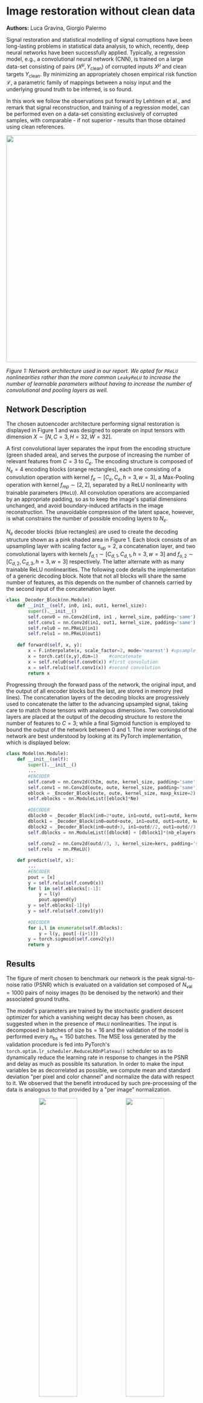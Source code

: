 # Image restoration without clean data

**Authors:** Luca Gravina, Giorgio Palermo

Signal restoration and statistical modelling of signal corruptions have been long-lasting problems in statistical data analysis, to which, recently, deep neural networks have been successfully applied. Typically, a regression model, e.g., a convolutional neural network (CNN), is trained on a large data-set consisting of pairs $(X^\mu, Y_{\mathrm{clean}})$ of corrupted inputs $X^\mu$ and clean targets $Y_{\mathrm{clean}}$. By minimizing an appropriately chosen empirical risk function $\mathcal{L}$, a parametric family of mappings between a noisy input and the underlying ground truth to be inferred, is so found.

In this work we follow the observations put forward by Lehtinen et al., and remark that signal reconstruction, and training of a regression model, can be performed even on a data-set consisting exclusively of corrupted samples, with comparable - if not superior - results than those obtained using clean references.

<p align="center">
    <img src="./docs/Figures/fig_net_structure.png" width="600">
</p>

*Figure 1: Network architecture used in our report. We opted for `PReLU` nonlinearities rather than the more common `LeakyReLU` to increase the number of learnable parameters without having to increase the number of convolutional and pooling layers as well.*

## Network Description

The chosen autoencoder architecture performing signal restoration is displayed in Figure 1 and was designed to operate on input tensors with dimension $X \sim [N, C=3, H=32, W=32]$.

A first convolutional layer separates the input from the encoding structure (green shaded area), and serves the purpose of increasing the number of relevant features from $C=3$ to $C_e$. The encoding structure is composed of $N_e=4$ encoding blocks (orange rectangles), each one consisting of a convolution operation with kernel $f_e\sim[C_e, C_e, h=3, w=3]$, a Max-Pooling operation with kernel $f_{mp}\sim[2,2]$, separated by a ReLU nonlinearity with trainable parameters (`PReLU`). All convolution operations are accompanied by an appropriate padding, so as to keep the image's spatial dimensions unchanged, and avoid boundary-induced artifacts in the image reconstruction. The unavoidable compression of the latent space, however, is what constrains the number of possible encoding layers to $N_e$.

$N_e$ decoder blocks (blue rectangles) are used to create the decoding structure shown as a pink shaded area in Figure 1. Each block consists of an upsampling layer with scaling factor $s_{\mathrm{up}}=2$, a concatenation layer, and two convolutional layers with kernels $f_{d,1} \sim [C_{d,1}, C_{d,1}, h=3, w=3]$ and $f_{o,2} \sim [C_{d,2}, C_{d,3}, h=3, w=3]$ respectively. The latter alternate with as many trainable ReLU nonlinearities. The following code details the implementation of a generic decoding block. Note that not all blocks will share the same number of features, as this depends on the number of channels carried by the second input of the concatenation layer.

```python
class _Decoder_Block(nn.Module):
    def __init__(self, in0, in1, out1, kernel_size):
        super().__init__()
        self.conv0 = nn.Conv2d(in0, in1 , kernel_size, padding='same')
        self.conv1 = nn.Conv2d(in1, out1, kernel_size, padding='same')
        self.relu0 = nn.PReLU(in1)
        self.relu1 = nn.PReLU(out1)
        
    def forward(self, x, y):
        x = F.interpolate(x, scale_factor=2, mode='nearest') #upsample
        x = torch.cat((x,y),dim=1)    #concatenate
        x = self.relu0(self.conv0(x)) #first convolution 
        x = self.relu1(self.conv1(x)) #second convolution
        return x
```

Progressing through the forward pass of the network, the original input, and the output of all encoder blocks but the last, are stored in memory (red lines). The concatenation layers of the decoding blocks are progressively used to concatenate the latter to the advancing upsampled signal, taking care to match those tensors with analogous dimensions. Two convolutional layers are placed at the output of the decoding structure to restore the number of features to $C=3$; while a final Sigmoid function is employed to bound the output of the network between 0 and 1. The inner workings of the network are best understood by looking at its PyTorch implementation, which is displayed below:

```python
class Model(nn.Module):
    def __init__(self):
        super().__init__()
        ...
        #ENCODER
        self.conv0 = nn.Conv2d(ChIm, oute, kernel_size, padding='same')
        self.conv1 = nn.Conv2d(oute, oute, kernel_size, padding='same')
        eblock = _Encoder_Block(oute, oute, kernel_size, maxp_ksize=2)
        self.eblocks = nn.ModuleList([eblock]*Ne)
        
        #DECODER
        dblock0 = _Decoder_Block(in0=2*oute, in1=outd, out1=outd, kernel_size)
        dblock1 = _Decoder_Block(in0=outd+oute, in1=outd, out1=outd, kernel_size)
        dblock2 = _Decoder_Block(in0=outd+3, in1=outd//2, out1=outd//3, kernel_size)
        self.dblocks = nn.ModuleList([dblock0] + [dblock1]*(nb_elayers-2) + [dblock2])
        
        self.conv2 = nn.Conv2d(outd//3, 3, kernel_size=kers, padding='same')
        self.relu  = nn.PReLU()

    def predict(self, x):
        ...
        #ENCODER
        pout = [x]
        y = self.relu(self.conv0(x))
        for l in self.eblocks[:-1]:
            y = l(y)
            pout.append(y)
        y = self.eblocks[-1](y)
        y = self.relu(self.conv1(y))
        
        #DECODER
        for i,l in enumerate(self.dblocks):
            y = l(y, pout[-(i+1)])
        y = torch.sigmoid(self.conv2(y))
        return y
```

## Results

The figure of merit chosen to benchmark our network is the peak signal-to-noise ratio (PSNR) which is evaluated on a validation set composed of $N_{\mathrm{val}}=1000$ pairs of noisy images (to be denoised by the network) and their associated ground truths.

The model's parameters are trained by the stochastic gradient descent optimizer for which a vanishing weight decay has been chosen, as suggested when in the presence of `PReLU` nonlinearities. The input is decomposed in batches of size $\mathrm{bs}=16$ and the validation of the model is performed every $n_{\mathrm{bs}}=150$ batches. The MSE loss generated by the validation procedure is fed into PyTorch's `torch.optim.lr_scheduler.ReduceLROnPlateau()` scheduler so as to dynamically reduce the learning rate in response to changes in the PSNR and delay as much as possible its saturation. In order to make the input variables be as decorrelated as possible, we compute mean and standard deviation "per pixel and color channel" and normalize the data with respect to it. We observed that the benefit introduced by such pre-processing of the data is analogous to that provided by a "per image" normalization.

<div align="center">
<img src="./docs/Figures/PSNR_vs_cutoff.png" width="45%" />
<img src="./docs/Figures/PSNR_vs_oute.png" width="45%" />
</div>

*Figure 2: (left) PSNR evolution as a function of the number of processed images. The choice of using the number of images in the training set (instead of the more common number of epochs) as coordinate for the horizontal axis is motivated by the desire to compare the network's denoising capabilities when trained with datasets of different sizes.(right): Dependence of the PSNR's evolution on the number of features $C_e$ embedded within each encoding layer. In a regular scale, the above curves are analogous to those found by Lehtinen et al. apart from a lower PSNR which is most likely due to the reduced native image resolution (32×32 vs 256×256) and (consequently) shallower network.*

In Figure 2 we display the behaviour of the PSNR against the number of processed (possibly repeating, e.g, when epoch>1) images for different truncations of the training dataset. We observe that increasing the number of independent images beyond $\sim 4\times 10^3$ does not result in an increase in the PSNR: indeed, although more epochs are required when considering smaller datasets, identical precisions are reached upon processing a fixed, sufficiently large, number of images. For completeness, we performed data augmentation (rotations, color jittering and cropping) on the training dataset and evaluated the evolution of the PSNR over $N=150000$ independent samples. Curves identical to those presented above were found.

Noticeably, both the model's learning rate and its ultimate precision are influenced by the number of features $C_e$ embedded within each encoding block. In the native network we set $C_e=32$ as models with $\gtrsim 32$ features seem to perform almost identically.

<p align="center">
    <img src="./docs/Figures/noise2clean.png" width="400">
</p>

*Figure 4: Comparison of the PSNR's increase during training for clean and corrupted target references. As expected, no advantage is observed when training over clean references.*

We remark that values of $\mathrm{PSNR}\sim 25 \text{db}$ can be reached with the network in Figure 1. This is to be compared to the simpler network implemented below whose efficiency is limited to $\mathrm{PSNR}\sim 23 \text{db}$.

To conclude, we empirically verify our initial statement, that is, that a denoising network trained on a dataset composed exclusively of noisy samples is as performing as one trained over a dataset consisting of pairs of corrupted inputs, and clean targets. To do so, we split in half the validation set: the first half we use to train the model, the second for validation. The same model is then trained on 500 pairs of compromised images. Surely, in Figure 4 we are able to observe the equivalence in performance.

## Further Observations

On a quest to improve the network proposed in Figure 1 we considered networks containing batch normalization and dropout layers in different locations, and tested their effectiveness under different choices of parameters. No improvement was registered, we suppose, because of an insufficient depth of the network.

Although the weight's evolution rates across layers during training were not directly observed, we verified that no remarkable improvement is provided by a weight initialization different from PyTorch's native one.


# Image restoration from scratch

We have seen that signal restoration by machine learning can be performed even with a data-set consisting exclusively of corrupted samples; the only requirement being that each pair of samples in the data-set (training input and training target) explicates independent and identically distributed realizations of some noise model.

While the focus of the section above was the realization of a NN for reconstructing an image with the highest possible peak signal-to-noise ratio (PSNR) evaluated on a validation set composed of a noisy image (input) and its ground truth (target), here we focus on the custom implementation of each of the code blocks used to realize the above.

The simple sequential network shown in Figure 1, composed of two convolutional layers and two transposed convolution upsampling layers, is used to benchmark our implementation of the aforementioned functions. Rectified linear units (ReLU) are employed as nonlinearities between the inner layers, while a final Sigmoid function is employed, as in Report 1, to bound the output of the network within the interval [0,1].

<p align="center">
    <img src="./docs/Figures/fig_net_structure_simple.png" width="500">
</p>

*Figure 1: Simple sequential NN for noise-to-noise signal reconstruction.*

## (Transposed) Convolution Layer

A set of $N$ digital images $\{X^{\mu}\}_{\mu\in\{1,\dots N\}}$ of height $H$ and width $W$ can be represented as a tensor $(X^{\mu})_{mn}^{\alpha}$ with the indices $m \in [0, H-1], n\in [0, W-1]$ indicating pixel coordinates, $\alpha \in \{\text{R},\text{G}, \text{B}\}$ the color channel, and $\mu$ the selected sample.

The convolution operation of this tensor with the four-dimensional kernel $f^{\alpha\beta}_{ij}$ of size $h\times w$, $D$ features and $C$ output channels, is defined as:

$$
(Y^{\beta})_{mn} = (X \circledast f)^{\beta}_{mn} = \sum_{\alpha} \sum_{i,j} f_{ij}^{\alpha\beta}\,(X^{\mu})_{m+i, n+j}^{\alpha}
$$

with: $i\in[0, h-1]$, $j \in [0,w-1]$, $\beta\in[0,D-1]$.

Given a loss function $\mathcal{L}$ evaluated on the output of a convolution layer $(Y^{\alpha})_{kl}$, its derivative with respect to the convolution's input $(X^{\mu})_{mn}^{\alpha}$ and weights $f_{ij}^{\alpha\beta}$ is found to be:

$$
\frac{\partial\mathcal{L}}{\partial(X^{\mu})_{mn}^{\alpha}} = \sum_\beta\sum_{k,l} \frac{\partial\mathcal{L}}{\partial(Y^{\beta})_{kl}}f_{m-k, n-l}^{\alpha \beta} = \left(\frac{\partial\mathcal{L}}{\partial Y} \ast f\right)^\alpha_{mn}
$$

$$
\frac{\partial\mathcal{L}}{\partial f_{ij}^{\alpha\beta}} = \sum_\mu\sum_{i,j} \frac{\partial\mathcal{L}}{\partial(Y^{\beta})_{ij}}\ (X^{\mu})_{m+i, n+j}^{\alpha} = \left(\frac{\partial\mathcal{L}}{\partial\tilde{Y}} \circledast \tilde{X}\right)_{ij}^\alpha
$$

Here $\tilde{Y}$ and $\tilde{X}$ identify a transposition operation along the sample and channel dimensions of the four-dimensional tensors $(Y^{\beta})_{ij}$ and $(X^{\mu})_{mn}^{\alpha}$. The operation defined in the first equation is known as a *transposed convolution* and can be written for a general input tensor $(X^{\mu})_{mn}^{\alpha}$ and kernel $f_{ij}^{\alpha\beta}$ as:

$$
(Y^{\beta})_{mn} = (X \ast f)^{\beta}_{mn} = \sum_{\alpha} \sum_{i,j} f_{ij}^{\alpha\beta}\,(X^{\mu})_{m-i, n-j}^{\alpha}
$$

Having shown that all derivatives relevant to a (transposed) convolutional layer can be cast as convolutions and transposed convolutions themselves, two main points remain to be examined, namely: an efficient implementation of a (transposed) convolutional layer with arbitrary stride, padding, kernel size and dilation, and the effect of a non-unit stride on the derivative equations.

The former consists in reducing the problem to a single matrix multiplication via PyTorch's `fold` and `unfold` methods. Consider the convolution $Y = X\circledast f$ with kernel $f\sim[D,C,h,h]$. Within each sample image $X\sim[1,C,H,H]$, we identify all those $h\times h$ patches which contribute to the convolution's output via the Frobenius inner product, convert them into column arrays, and stack them row-wise. The presence of several input channels is accounted for by column-stacking patches overlapping along the channel dimension. The resulting flattened image is $X\leadsto X'_\mu\sim[1, h^2\,C, L]$, with:

$$
L = \left\lfloor\frac{H - 2\cdot\text{padding} - \text{dilation} \cdot (\text{kernel\_size}-1) -1 }{\text{stride}} +1 \right\rfloor^2
$$

The presence of multiple samples is accounted for by concatenating the first and last dimension of $X'$. Finally, $(X')^\mu \sim [NL, h^2\,C]$. At the same time, the kernel tensor is flattened along the last three dimensions so that $f \leadsto f' \sim [D, h^2\,C]$. The convolution operation can now be written as a simple matrix multiplication: $Y'_\mu = (X')^\mu \cdot {(f')^T}$ with $(Y')^\mu\sim[NL, D]$. Lastly, the output vector can be reshaped into the four dimensional tensor $Y:[N,D, \sqrt{L}, \sqrt{L}]$. Similarly, any transposed convolution operation $Z = Y \ast f$ can be reduced to the matrix multiplication $Z' = (Y')^\mu \cdot f'$ where $Z'$ is the flattened representation of the output $Z$ whose reshaping operations are carried out in reversed order with respect to the previous case.

Finally, non-unit strides can be easily integrated into the backward propagation by simply dilating the matrix $\partial L/\partial Y$ by $s=\text{stride}-1$. With a non-unit stride, the possibility of not covering the input map entirely arises. In such cases, the derivatives with respect to some of the input values have to be manually set to vanish.

## Module Class

Each of the four different types of layers (Convolution, Transposed Convolution, Sigmoid and ReLU) share the same structure implementing the forward and backward pass.

The weights and biases of each module, should there be any, are stored as instance variables in `module.weight` and `module.bias`, respectively, and are updated by the stochastic gradient descent (SGD) algorithm. The latter requires the derivative of a user-defined loss function with respect to the layer's weights and biases, which are evaluated at each step and stored into `module.d_weight` and `module.d_bias`.

Two methods are common to all modules: `forward` and `forward_and_vjp`.

The `forward` method takes as input a tensor, to which it applies a different transformation depending on the type of layer (see below), and returns the transformed tensor.

The `forward_and_vjp` method takes the same arguments as the `forward` method and returns a tuple, the first element of which is identical to the output of the `forward` method alone. The second element of this tuple, on the other hand, consists of the function handle `_vjp(torch.Tensor)` which, given the derivative of the loss function with respect to the output of the module, computes the derivative of the loss with respect to the module's input, parameters and bias, namely $\partial \mathcal{L}/\partial X^{(\ell)}$ and $\partial \mathcal{L}/\partial f^{(\ell)}$ and $\partial \mathcal{L}/\partial b^{(\ell)}$, where $\ell$ identifies a specific layer.

As we have seen, although $\partial \mathcal{L}/\partial X^{(\ell)}$ can be computed through $\partial \mathcal{L}/\partial Y^{(\ell)}$ alone, computing $\partial \mathcal{L}/\partial f^{(\ell)}$ requires the knowledge of the input $X^{(\ell)}$ of each layer. Therefore, when moving though the forward pass, the latter would have to be stored in an additional layer-specific instance variable along with any other quantity necessary for the evaluation of the layer's backward pass. The advantage of returning the function `_vjp` rather than the layer's derivatives directly, is that all necessary quantities for its evaluation (which all possess a higher or equal scope than that of the function's definition) are automatically stored within the function handle. The implementation of the Sigmoid layer is shown below as a simple example of the aforementioned structure.

```python
class Sigmoid(Module):
    ...
    def forward(self,input):
        return torch.sigmoid(input)
    __call__ = forward

    def forward_and_vjp(self, input):
        def _vjp(dL_dy):
            dsigma_dx = torch.sigmoid(input)*(1.-torch.sigmoid(input))
            return (dL_dy*dsigma_dx , torch.Tensor([]), torch.Tensor([]))
        return self.forward(input), _vjp
```

## Container

The `Sequential` class implements the analogous of PyTorch's sequential container. Modules are added to it, and stored within the ordered dictionary `self._modules`, in the order they are passed in the constructor. The whole container is treated as a single module, and as such, it presents with both a `forward` and a `forward_and_vjp` method.

The `forward` method accepts as input a four-dimensional tensor which is passed directly to the first module of the container. The output of each module is taken as the input of the next one, finally returning the output of the last module (see below).

```python
def forward(self, input):
    for module in self._modules.values():
        input = module(input)
    return input
```

In much the same way, the `forward_and_vjp` method sequentially accesses each module in the container, evaluating both its output and the associated function handle `_vjp`. While the former is again used as input to the subsequent layer, the latter is stored within a list of functions which, upon reversed traversal, is able to produce all derivatives necessary for the backward pass. The following code snippet is explicative of the aforementioned process.

```python
def forward_and_vjp(self, input, vjp_loss):
    VJP = [None]*self.nb_modules
    for i,module in enumerate(self._modules.values()):
        input, VJP[i] = module.forward_and_vjp(input)

    dL_dy = vjp_loss(input)
    for i, (module, vjp) in enumerate(zip( reversed(self._modules.values()), reversed(VJP) )):
        dL_dy, module.d_weight, module.d_bias = vjp(dL_dy)
```

Noticeably, the derivative of the loss with respect to a layer's input $\partial \mathcal{L}/\partial X^{(\ell+1)}$, is used as the previous layer's derivative with respect to its output $\partial \mathcal{L}/\partial Y^{(\ell)}$, fundamental for the propagation of the backward pass. Initiating this process of concatenated function evaluations, is the evaluation of the loss' derivative with respect to the network's output. In our code we implemented the MSE loss, $\mathcal{L} \propto \sum_\mu \|X - Y\|_2$ so that $\partial \mathcal{L}/\partial Y^\mu \propto 2 (X -Y)$.

Both the output of the forward pass and of the backward pass of the convolutional layers were compared to the ones obtained from PyTorch's native implementation using the `torch.allclose` function. In particular, each of the derivatives were tested separately by comparing the output of `_vjp` to the elements of `torch.grad(F.mse_loss(y, F.conv2d(x,weight=f, bias=b)), [x,f,b])`.

## Network Results

To summarize our results we display in Figure 2 the PSNR for both the custom and `torch.nn` implementations of the NN. Upon sufficient training (>4 epochs), we find:
- $\text{PSNR}_{\text{custom}} = 23.55 \pm 0.18 \, \text{db}$
- $\text{PSNR}_{\text{torch.nn}} = 23.68 \pm 0.11 \, \text{db}$

<p align="center">
    <img src="./docs/Figures/model2_PSNR.png" width="400">
</p>

*Figure 2: PSNR ratio for both the custom and standard implementations of the NN displayed in Figure 1.*

## Implementation Features

### Custom Modules Implemented
- **Convolution Layer**: Custom implementation with arbitrary stride, padding, kernel size and dilation
- **Transposed Convolution Layer**: For upsampling operations
- **ReLU Activation**: Rectified linear unit nonlinearity
- **Sigmoid Activation**: For output bounding between [0,1]
- **Sequential Container**: For chaining modules together

### Key Technical Aspects
- **Matrix Multiplication Optimization**: Convolutions reduced to matrix multiplications using fold/unfold operations
- **Automatic Differentiation**: Custom implementation using Vector-Jacobian Products (VJP)
- **Gradient Validation**: All gradients validated against PyTorch's native implementation
- **Memory Efficient**: Function handles store necessary intermediate values automatically

## Requirements

- PyTorch
- NumPy
- Matplotlib (for plotting results)

## Usage

1. Clone the repository
2. Ensure all required dependencies are installed
3. Import the custom modules from the implementation
4. Create a network using the Sequential container and custom layers
5. Train the network on your noise-to-noise dataset
6. Compare performance with PyTorch's native implementation

## Validation

The implementation has been thoroughly validated by:
- Comparing forward pass outputs with PyTorch's native implementation using `torch.allclose`
- Validating gradients against `torch.grad` for each component separately
- Achieving comparable PSNR performance on the denoising task

---

## References

Lehtinen, J., et al. "Noise2Noise: Learning Image Restoration without Clean Data." *Proceedings of the 35th International Conference on Machine Learning*, 2018.

